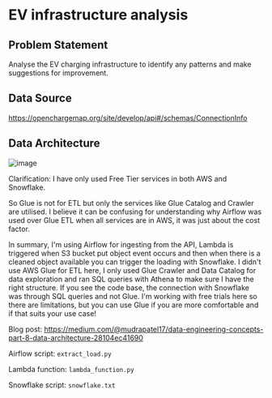 # EV infrastructure analysis

## Problem Statement 
Analyse the EV charging infrastructure to identify any patterns and make suggestions for improvement.
## Data Source
https://openchargemap.org/site/develop/api#/schemas/ConnectionInfo

## Data Architecture
![image](https://github.com/mudrap17/ev-pattern-analysis/assets/76879120/d34d9857-e825-44ab-9918-cc9767dffd5e)

Clarification: I have only used Free Tier services in both AWS and Snowflake.

So Glue is not for ETL but only the services like Glue Catalog and Crawler are utilised. I believe it can be confusing for understanding why Airflow was used over Glue ETL when all services are in AWS, it was just about the cost factor.

In summary, I'm using Airflow for ingesting from the API, Lambda is triggered when S3 bucket put object event occurs and then when there is a cleaned object available you can trigger the loading with Snowflake. I didn't use AWS Glue for ETL here, I only used Glue Crawler and Data Catalog for data exploration and ran SQL queries with Athena to make sure I have the right structure. If you see the code base, the connection with Snowflake was through SQL queries and not Glue. I'm working with free trials here so there are limitations, but you can use Glue if you are more comfortable and if that suits your use case!

Blog post: https://medium.com/@mudrapatel17/data-engineering-concepts-part-8-data-architecture-28104ec41690

Airflow script: ``extract_load.py``

Lambda function: ``lambda_function.py``

Snowflake script: ``snowflake.txt``

